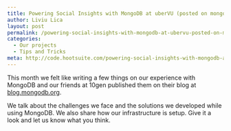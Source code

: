 ```yaml
---
title: Powering Social Insights with MongoDB at uberVU (posted on mongodb.org)
author: Liviu Lica
layout: post
permalink: /powering-social-insights-with-mongodb-at-ubervu-posted-on-mongodb-org/
categories:
  - Our projects
  - Tips and Tricks
meta: http://code.hootsuite.com/powering-social-insights-with-mongodb-at-ubervu-posted-on-mongodb-org
---
```

This month we felt like writing a few things on our experience with MongoDB and our friends at 10gen published them on their blog at [blog.mongodb.org][1].

We talk about the challenges we face and the solutions we developed while using MongoDB. We also share how our infrastructure is setup. Give it a look and let us know what you think.

<div class="addtoany_share_save_container addtoany_content_bottom">
  <div class="a2a_kit a2a_kit_size_32 addtoany_list a2a_target" id="wpa2a_11">
    <a class="a2a_button_facebook" href="http://www.addtoany.com/add_to/facebook?linkurl=http%3A%2F%2Fdev.ubervu.com%2Fpowering-social-insights-with-mongodb-at-ubervu-posted-on-mongodb-org%2F&linkname=Powering%20Social%20Insights%20with%20MongoDB%20at%20uberVU%20%28posted%20on%20mongodb.org%29" title="Facebook" rel="nofollow" target="_blank"></a><a class="a2a_button_twitter" href="http://www.addtoany.com/add_to/twitter?linkurl=http%3A%2F%2Fdev.ubervu.com%2Fpowering-social-insights-with-mongodb-at-ubervu-posted-on-mongodb-org%2F&linkname=Powering%20Social%20Insights%20with%20MongoDB%20at%20uberVU%20%28posted%20on%20mongodb.org%29" title="Twitter" rel="nofollow" target="_blank"></a><a class="a2a_button_google_plus" href="http://www.addtoany.com/add_to/google_plus?linkurl=http%3A%2F%2Fdev.ubervu.com%2Fpowering-social-insights-with-mongodb-at-ubervu-posted-on-mongodb-org%2F&linkname=Powering%20Social%20Insights%20with%20MongoDB%20at%20uberVU%20%28posted%20on%20mongodb.org%29" title="Google+" rel="nofollow" target="_blank"></a><a class="a2a_dd addtoany_share_save" href="http://www.addtoany.com/share_save"></a>
  </div>
</div>

 [1]: http://blog.mongodb.org/post/86217258713/powering-social-insights-with-mongodb-at-ubervu